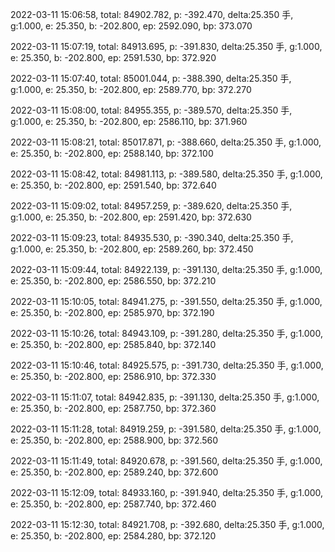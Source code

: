 2022-03-11 15:06:58, total: 84902.782, p: -392.470, delta:25.350 手, g:1.000, e: 25.350, b: -202.800, ep: 2592.090, bp: 373.070

2022-03-11 15:07:19, total: 84913.695, p: -391.830, delta:25.350 手, g:1.000, e: 25.350, b: -202.800, ep: 2591.530, bp: 372.920

2022-03-11 15:07:40, total: 85001.044, p: -388.390, delta:25.350 手, g:1.000, e: 25.350, b: -202.800, ep: 2589.770, bp: 372.270

2022-03-11 15:08:00, total: 84955.355, p: -389.570, delta:25.350 手, g:1.000, e: 25.350, b: -202.800, ep: 2586.110, bp: 371.960

2022-03-11 15:08:21, total: 85017.871, p: -388.660, delta:25.350 手, g:1.000, e: 25.350, b: -202.800, ep: 2588.140, bp: 372.100

2022-03-11 15:08:42, total: 84981.113, p: -389.580, delta:25.350 手, g:1.000, e: 25.350, b: -202.800, ep: 2591.540, bp: 372.640

2022-03-11 15:09:02, total: 84957.259, p: -389.620, delta:25.350 手, g:1.000, e: 25.350, b: -202.800, ep: 2591.420, bp: 372.630

2022-03-11 15:09:23, total: 84935.530, p: -390.340, delta:25.350 手, g:1.000, e: 25.350, b: -202.800, ep: 2589.260, bp: 372.450

2022-03-11 15:09:44, total: 84922.139, p: -391.130, delta:25.350 手, g:1.000, e: 25.350, b: -202.800, ep: 2586.550, bp: 372.210

2022-03-11 15:10:05, total: 84941.275, p: -391.550, delta:25.350 手, g:1.000, e: 25.350, b: -202.800, ep: 2585.970, bp: 372.190

2022-03-11 15:10:26, total: 84943.109, p: -391.280, delta:25.350 手, g:1.000, e: 25.350, b: -202.800, ep: 2585.840, bp: 372.140

2022-03-11 15:10:46, total: 84925.575, p: -391.730, delta:25.350 手, g:1.000, e: 25.350, b: -202.800, ep: 2586.910, bp: 372.330

2022-03-11 15:11:07, total: 84942.835, p: -391.130, delta:25.350 手, g:1.000, e: 25.350, b: -202.800, ep: 2587.750, bp: 372.360

2022-03-11 15:11:28, total: 84919.259, p: -391.580, delta:25.350 手, g:1.000, e: 25.350, b: -202.800, ep: 2588.900, bp: 372.560

2022-03-11 15:11:49, total: 84920.678, p: -391.560, delta:25.350 手, g:1.000, e: 25.350, b: -202.800, ep: 2589.240, bp: 372.600

2022-03-11 15:12:09, total: 84933.160, p: -391.940, delta:25.350 手, g:1.000, e: 25.350, b: -202.800, ep: 2587.740, bp: 372.460

2022-03-11 15:12:30, total: 84921.708, p: -392.680, delta:25.350 手, g:1.000, e: 25.350, b: -202.800, ep: 2584.280, bp: 372.120